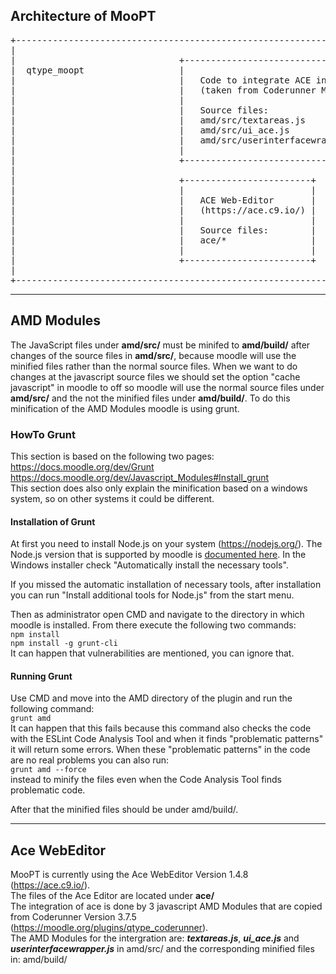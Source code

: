 ## **Architecture of MooPT** ##

<pre>
+----------------------------------------------------------------------------+
|                                                                            |
|                               +------------------------------------------+ |
|  qtype_moopt                  |                                          | |
|                               |   Code to integrate ACE into MooPT       | |
|                               |   (taken from Coderunner Moodle Plugin)  | |
|                               |                                          | |
|                               |   Source files:                          | |
|                               |   amd/src/textareas.js                   | |
|                               |   amd/src/ui_ace.js                      | |
|                               |   amd/src/userinterfacewrapper.js        | |
|                               |                                          | |
|                               +------------------------------------------+ |
|                                                                            |
|                               +------------------------+                   |
|                               |                        |                   |
|                               |   ACE Web-Editor       |                   |
|                               |   (https://ace.c9.io/) |                   |
|                               |                        |                   |
|                               |   Source files:        |                   |
|                               |   ace/*                |                   |
|                               |                        |                   |
|                               +------------------------+                   |
|                                                                            |
+----------------------------------------------------------------------------+
</pre>

----------

## **AMD Modules** ##

The JavaScript files under **amd/src/** must be minifed to **amd/build/** after changes of the source files in **amd/src/**, because moodle will use the minified files rather than the normal source files. When we want to do changes at the javascript source files we should set the option "cache javascript" in moodle to off so moodle will use the normal source files under **amd/src/** and the not the minified files under **amd/build/**.
To do this minification of the AMD Modules moodle is using grunt.


### **HowTo Grunt** ###
This section is based on the following two pages:   
https://docs.moodle.org/dev/Grunt  
https://docs.moodle.org/dev/Javascript_Modules#Install_grunt  
This section does also only explain the minification based on a windows system, so on other systems it could be different.

#### **Installation of Grunt** ####
At first you need to install Node.js on your system (https://nodejs.org/). The Node.js version that is supported by moodle is [documented here](https://docs.moodle.org/dev/Javascript_Modules#Install_NVM_and_Node). In the Windows installer check "Automatically install the necessary tools".

If you missed the automatic installation of necessary tools, after installation you can run "Install additional tools for Node.js" from the start menu.

Then as administrator open CMD and navigate to the directory in which moodle is installed.
From there execute the following two commands:  
```npm install```  
```npm install -g grunt-cli```  
It can happen that vulnerabilities are mentioned, you can ignore that.


#### **Running Grunt** ####

Use CMD and move into the AMD directory of the plugin and run the following command:   
```grunt amd```  
It can happen that this fails because this command also checks the code with the ESLint Code Analysis Tool and when it finds "problematic patterns" it will return some errors. 
When these "problematic patterns" in the code are no real problems you can also run:   
```grunt amd --force```   
instead to minify the files even when the Code Analysis Tool finds problematic code.

After that the minified files should be under amd/build/.


----------

## **Ace WebEditor** ##

MooPT is currently using the Ace WebEditor Version 1.4.8 (https://ace.c9.io/).  
The files of the Ace Editor are located under **ace/**  
The integration of ace is done by 3 javascript AMD Modules that are copied from Coderunner Version 3.7.5 (https://moodle.org/plugins/qtype_coderunner).   
The AMD Modules for the intergration are: ***textareas.js***, ***ui_ace.js*** and ***userinterfacewrapper.js*** in amd/src/ and the corresponding minified files in: amd/build/